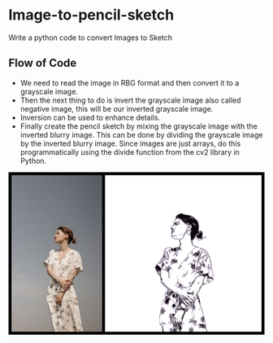 # Image-to-pencil-sketch
Write a python code to convert Images to Sketch
## Flow of Code
- We need to read the image in RBG format and then convert it to a grayscale image. 
- Then the next thing to do is invert the grayscale image also called negative image, this will be our inverted grayscale image. 
- Inversion can be used to enhance details. 
- Finally create the pencil sketch by mixing the grayscale image with the inverted blurry image. This can be done by dividing the grayscale image by the inverted blurry image. Since images are just arrays, do this programmatically using the divide function from the cv2 library in Python.

![](ImgToSketch.jfif)